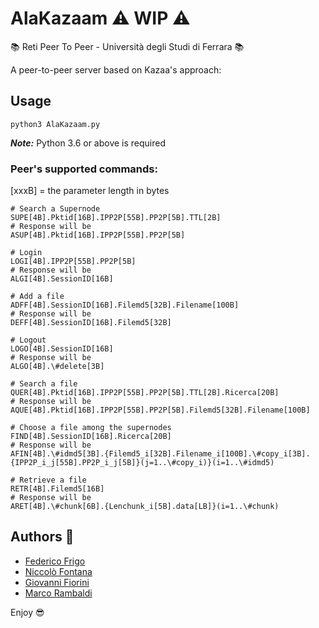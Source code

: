 # AlaKazaam :warning: WIP :warning:

:books: Reti Peer To Peer - Università degli Studi di Ferrara :books:

A peer-to-peer server based on Kazaa's approach:

## Usage
```shell
python3 AlaKazaam.py
```

**_Note:_** Python 3.6 or above is required

### Peer's supported commands:
[xxxB] = the parameter length in bytes
 
```shell
# Search a Supernode
SUPE[4B].Pktid[16B].IPP2P[55B].PP2P[5B].TTL[2B]
# Response will be
ASUP[4B].Pktid[16B].IPP2P[55B].PP2P[5B]

# Login
LOGI[4B].IPP2P[55B].PP2P[5B]
# Response will be
ALGI[4B].SessionID[16B]

# Add a file
ADFF[4B].SessionID[16B].Filemd5[32B].Filename[100B]
# Response will be
DEFF[4B].SessionID[16B].Filemd5[32B]

# Logout
LOGO[4B].SessionID[16B]
# Response will be
ALGO[4B].\#delete[3B]

# Search a file
QUER[4B].Pktid[16B].IPP2P[55B].PP2P[5B].TTL[2B].Ricerca[20B]
# Response will be
AQUE[4B].Pktid[16B].IPP2P[55B].PP2P[5B].Filemd5[32B].Filename[100B]

# Choose a file among the supernodes
FIND[4B].SessionID[16B].Ricerca[20B]
# Response will be
AFIN[4B].\#idmd5[3B].{Filemd5_i[32B].Filename_i[100B].\#copy_i[3B].{IPP2P_i_j[55B].PP2P_i_j[5B]}(j=1..\#copy_i)}(i=1..\#idmd5)

# Retrieve a file
RETR[4B].Filemd5[16B]
# Response will be
ARET[4B].\#chunk[6B].{Lenchunk_i[5B].data[LB]}(i=1..\#chunk)
```

## Authors :rocket:
* [Federico Frigo](https://github.com/xBlue0)
* [Niccolò Fontana](https://github.com/NicFontana)
* [Giovanni Fiorini](https://github.com/GiovanniFiorini)
* [Marco Rambaldi](https://github.com/jhonrambo93)

Enjoy :sunglasses:
